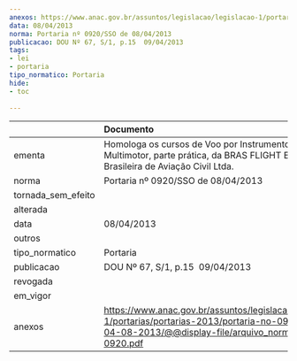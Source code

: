 ```yaml
---
anexos: https://www.anac.gov.br/assuntos/legislacao/legislacao-1/portarias/portarias-2013/portaria-no-0920-sso-de-04-08-2013/@@display-file/arquivo_norma/PA2013-0920.pdf
data: 08/04/2013
norma: Portaria nº 0920/SSO de 08/04/2013
publicacao: DOU Nº 67, S/1, p.15  09/04/2013
tags:
- lei
- portaria
tipo_normatico: Portaria
hide: 
- toc 
 
---
```


|                    | Documento                                                                                                                                                         |
|:-------------------|:------------------------------------------------------------------------------------------------------------------------------------------------------------------|
| ementa             | Homologa os cursos de Voo por Instrumentos e de Multimotor, parte prática, da BRAS FLIGHT Escola Brasileira de Aviação Civil Ltda.                                |
| norma              | Portaria nº 0920/SSO de 08/04/2013                                                                                                                                |
| tornada_sem_efeito |                                                                                                                                                                   |
| alterada           |                                                                                                                                                                   |
| data               | 08/04/2013                                                                                                                                                        |
| outros             |                                                                                                                                                                   |
| tipo_normatico     | Portaria                                                                                                                                                          |
| publicacao         | DOU Nº 67, S/1, p.15  09/04/2013                                                                                                                                  |
| revogada           |                                                                                                                                                                   |
| em_vigor           |                                                                                                                                                                   |
| anexos             | https://www.anac.gov.br/assuntos/legislacao/legislacao-1/portarias/portarias-2013/portaria-no-0920-sso-de-04-08-2013/@@display-file/arquivo_norma/PA2013-0920.pdf |
